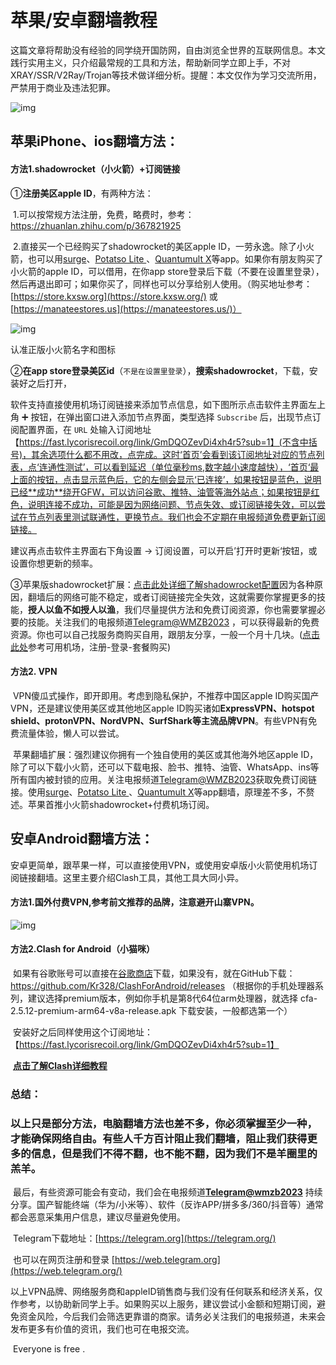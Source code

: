 # 苹果/安卓翻墙教程    

​       这篇文章将帮助没有经验的同学绕开国防网，自由浏览全世界的互联网信息。本文践行实用主义，只介绍最常规的工具和方法，帮助新同学立即上手，不对XRAY/SSR/V2Ray/Trojan等技术做详细分析。提醒：本文仅作为学习交流所用，严禁用于商业及违法犯罪。

![img](https://telegra.ph/file/7a46b0c57c11ad789c00f.png)

## 苹果iPhone、ios翻墙方法：

#### 方法1.shadowrocket（小火箭）+订阅链接

①**注册美区apple ID**，有两种方法：

​    1.可以按常规方法注册，免费，略费时，参考： https://zhuanlan.zhihu.com/p/367821925

​    2.直接买一个已经购买了shadowrocket的美区apple ID，一劳永逸。除了小火箭，也可以用[surge](https://github.com/bannedbook/fanqiang/blob/master/ios/Surge.md)、[Potatso Lite ](https://github.com/bannedbook/fanqiang/blob/master/ios/PotatsoLite.md)、[Quantumult X](https://github.com/bannedbook/fanqiang/blob/master/ios/QuantumultX.md)等app。如果你有朋友购买了小火箭的apple ID，可以借用，在你app store登录后下载（不要在设置里登录），然后再退出即可；如果你买了，同样也可以分享给别人使用。（购买地址参考：[https://store.kxsw.org](https://store.kxsw.org/) 或 [https://manateestores.us](https://manateestores.us/)）

![img](https://telegra.ph/file/890eb8e2195a8b6f77bed.png)

认准正版小火箭名字和图标

②**在app store登录美区id**（`不是在设置里登录`），**搜索shadowrocket**，下载，安装好之后打开，

软件支持直接使用机场订阅链接来添加节点信息，如下图所示点击软件主界面左上角 ➕ 按钮，在弹出窗口进入添加节点界面，类型选择 `Subscribe` 后，出现节点订阅配置界面，在 `URL` 处输入订阅地址【https://fast.lycorisrecoil.org/link/GmDQOZevDi4xh4r5?sub=1】(不含中括号)，其余选项什么都不用改，点完成。这时‘首页’会看到该订阅地址对应的节点列表，点‘连通性测试’，可以看到延迟（单位毫秒ms,数字越小速度越快），‘首页‘最上面的按钮，点击显示蓝色后，它的左侧会显示‘已连接’，如果按钮是蓝色，说明已经**成功**绕开GFW，可以访问谷歌、推特、油管等海外站点；如果按钮是红色，说明连接不成功，可能是因为网络问题、节点失效、或订阅链接失效，可以尝试在节点列表里测试联通性，更换节点。我们也会不定期在电报频道免费更新订阅链接。

建议再点击软件主界面右下角设置 -> 订阅设置，可以开启’打开时更新‘按钮，或设置你想更新的频率。



③苹果版shadowrocket扩展：[点击此处详细了解shadowrocket配置](https://maddodo.github.io/2023/04/15/shadowrocket/)因为各种原因，翻墙后的网络可能不稳定，或者订阅链接完全失效，这就需要你掌握更多的技能，**授人以鱼不如授人以渔**，我们尽量提供方法和免费订阅资源，你也需要掌握必要的技能。关注我们的电报频道[Telegram@WMZB2023](https://t.me/wmzb2023) ，可以获得最新的免费资源。你也可以自己找服务商购买自用，跟朋友分享，一般一个月十几块。([点击此处](https://xn--gmq396grzd.com/)参考可用机场，注册-登录-套餐购买)



#### 方法2. VPN

​       VPN傻瓜式操作，即开即用。考虑到隐私保护，不推荐中国区apple ID购买国产VPN，还是建议使用美区或其他地区apple ID购买诸如**ExpressVPN、hotspot shield、protonVPN、NordVPN、SurfShark等主流品牌VPN**。有些VPN有免费流量体验，懒人可以尝试。



​       苹果翻墙扩展：强烈建议你拥有一个独自使用的美区或其他海外地区apple ID，除了可以下载小火箭，还可以下载电报、脸书、推特、油管、WhatsApp、ins等所有国内被封锁的应用。关注电报频道[Telegram@WMZB2023](https://t.me/wmzb2023)获取免费订阅链接。使用[surge](https://github.com/bannedbook/fanqiang/blob/master/ios/Surge.md)、[Potatso Lite ](https://github.com/bannedbook/fanqiang/blob/master/ios/PotatsoLite.md)、[Quantumult X](https://github.com/bannedbook/fanqiang/blob/master/ios/QuantumultX.md)等app翻墙，原理差不多，不赘述。苹果首推小火箭shadowrocket+付费机场订阅。



## 安卓Android翻墙方法：

安卓更简单，跟苹果一样，可以直接使用VPN，或使用安卓版小火箭使用机场订阅链接翻墙。这里主要介绍Clash工具，其他工具大同小异。



#### 方法1.国外付费VPN,参考前文推荐的品牌，注意避开山寨VPN。

![img](https://telegra.ph/file/57e94b2fee4747abff190.png)

#### 方法2.Clash for Android（小猫咪）

​       如果有谷歌账号可以直接在[谷歌商店](https://play.google.com/store/apps/details?id=com.github.kr328.clash)下载，如果没有，就在GitHub下载：https://github.com/Kr328/ClashForAndroid/releases （根据你的手机处理器系列，建议选择premium版本，例如你手机是第8代64位arm处理器，就选择 cfa-2.5.12-premium-arm64-v8a-release.apk 下载安装，一般都选第一个）

​       安装好之后同样使用这个订阅地址：【https://fast.lycorisrecoil.org/link/GmDQOZevDi4xh4r5?sub=1】

​       [**点击了解Clash详细教程**](https://maddodo.github.io/2023/04/15/clash/)


### 总结：

###        **以上只是部分方法，电脑翻墙方法也差不多，你必须掌握至少一种，才能确保网络自由。有些人千方百计阻止我们翻墙，阻止我们获得更多的信息，但是我们不得不翻，也不能不翻，因为我们不是羊圈里的羔羊。**



​       最后，有些资源可能会有变动，我们会在电报频道[**Telegram@wmzb2023**](https://t.me/wmzb2023) 持续分享。国产智能终端（华为/小米等）、软件（反诈APP/拼多多/360/抖音等）通常都会恶意采集用户信息，建议尽量避免使用。

​       Telegram下载地址：[https://telegram.org](https://telegram.org/)

​       也可以在网页注册和登录 [https://web.telegram.org](https://web.telegram.org/)



​       以上VPN品牌、网络服务商和appleID销售商与我们没有任何联系和经济关系，仅作参考，以协助新同学上手。如果购买以上服务，建议尝试小金额和短期订阅，避免资金风险，今后我们会筛选更靠谱的商家。请务必关注我们的电报频道，未来会发布更多有价值的资讯，我们也可在电报交流。



​       Everyone is free .
